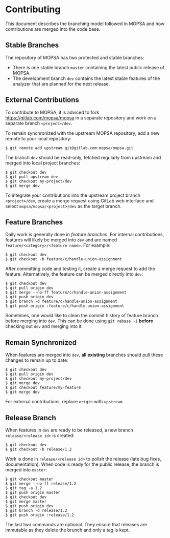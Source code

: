 Contributing
============

This document describes the branching model followed in MOPSA and how contributions are merged into the code base.


Stable Branches
------------------------
The repository of MOPSA has two protected and stable branches: 
- There is one stable branch `master` containing the latest public release of MOPSA.
- The development branch `dev` contains the latest stable features of the analyzer that are planned for the next release.


External Contributions
----------------------
To contribute to MOPSA, it is adviced to fork https://gitlab.com/mopsa/mopsa in a separate repository and work on a separate branch `<project>/dev`.

To remain synchronized with the upstream MOPSA repository, add a new remote to your local repository:
```shell
$ git remote add upstream git@gitlab.com:mopsa/mopsa.git
```
The branch `dev` should be read-only, fetched regularly from upstream and merged into local project branches:
```shell
$ git checkout dev
$ git pull upstream dev
$ git checkout my-project/dev
$ git merge dev
```

To integrate your contributions into the upstream project branch `<project>/dev`, create a merge request using GitLab web interface and select `mopsa/mopsa/<project>/dev` as the target branch.


Feature Branches
----------------
Daily work is generally done in *feature branches*. For internal contributions, features will likely be merged into `dev` and are named `feature/<category>/<feature name>`. For example:
```shell
$ git checkout dev
$ git checkout -b feature/c/handle-union-assignment
```

After committing code and testing it, create a merge request to add the feature. Alternatively, the feature can be merged directly into `dev`:
```shell
$ git checkout dev
$ git pull origin dev
$ git merge --no-ff feature/c/handle-union-assignment
$ git push origin dev
$ git branch -d feature/c/handle-union-assignment
$ git push origin :feature/c/handle-union-assignment
```

Sometimes, one would like to clean the commit history of feature branch before merging into `dev`. This can be done using `git rebase -i` **before** checking out `dev` and merging into it.


Remain Synchronized
--------------------
When features are merged into `dev`, **all existing** branches should pull these changes to remain up to date:
```shell
$ git checkout dev
$ git pull origin dev
$ git checkout my-project/dev
$ git merge dev
$ git checkout feature/my-feature
$ git merge dev
```

For external contributions, replace `origin` with `upstream`.

Release Branch
---------------
When features in `dev` are ready to be released, a new branch `release/<release id>` is created:
```shell
$ git checkout dev
$ git checkout -b release/1.2
```

Work is done in `release/<release id>` to polish the release (late bug fixes, documentation). When code is ready for the public release, the branch is merged into `master`:
```shell
$ git checkout master
$ git merge --no-ff release/1.2
$ git tag -a 1.2
$ git push origin master
$ git checkout dev
$ git merge master
$ git push origin dev
$ git branch -d release/1.2
$ git push origin :release/1.2
```

The last two commands are optional. They ensure that releases are immutable as they delete the brunch and only a tag is kept.
